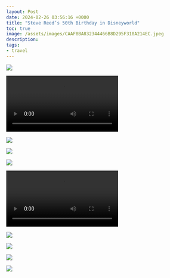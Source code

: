 ```yaml
---
layout: Post
date: 2024-02-26 03:56:16 +0000
title: "Steve Reed’s 50th Birthday in Disneyworld"
toc: true
image: /assets/images/CAAF8BA832344466B8D295F310A214EC.jpeg
description: 
tags: 
- travel
---
```


![](/assets/images/CAAF8BA832344466B8D295F310A214EC.jpeg)

<video controls src="/assets/videos/480D46CCCE12443A847525527E354D77.mov"></video>

![](/assets/images/3A721361F12B4084A5CA70F7633738C3.jpeg)

![](/assets/images/9ABD59F708324EDAA530894EF9770060.jpeg)

![](/assets/images/ED2273F8CD0D414C935EC526065132A8.jpeg)

<video controls src="/assets/videos/64E9280D010E4CE6A1FA5A4A0AD4A722.mov"></video>

![](/assets/images/14E6756216E442D8B9F33F191E6BC902.jpeg)

![](/assets/images/0E3946B2DBF34CBB9B2B674B9CE54F73.jpeg)

![](/assets/images/870F8E34FD5549B4AC90A6640D143057.jpeg)

![](/assets/images/5CA804EDC0AB4402BF2AD99EEF13ED80.jpeg)
